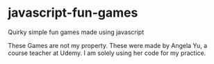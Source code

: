 # javascript-fun-games
Quirky simple fun games made using javascript

These Games are not my property.
These were made by Angela Yu, a course teacher at Udemy.
I am solely using her code for my practice.

